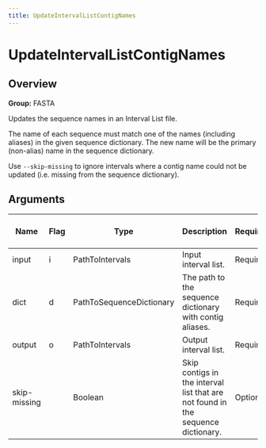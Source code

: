 ```yaml
---
title: UpdateIntervalListContigNames
---
```


# UpdateIntervalListContigNames

## Overview
**Group:** FASTA

Updates the sequence names in an Interval List file.

The name of each sequence must match one of the names (including aliases) in the given sequence dictionary.  The
new name will be the primary (non-alias) name in the sequence dictionary.

Use `--skip-missing` to ignore intervals where a contig name could not be updated (i.e. missing from the sequence dictionary).

## Arguments

|Name|Flag|Type|Description|Required?|Max # of Values|Default Value(s)|
|----|----|----|-----------|---------|---------------|----------------|
|input|i|PathToIntervals|Input interval list.|Required|1||
|dict|d|PathToSequenceDictionary|The path to the sequence dictionary with contig aliases.|Required|1||
|output|o|PathToIntervals|Output interval list.|Required|1||
|skip-missing||Boolean|Skip contigs in the interval list that are not found in the sequence dictionary.|Optional|1|false|

